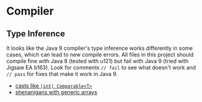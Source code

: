 # Compiler

## Type Inference

It looks like the Java 9 compiler's type inference works differently in some cases, which can lead to new compile errors.
All files in this project should compile fine with Java 8 (tested with u121) but fail with Java 9 (tried with Jigsaw EA b163).
Look for comments `// fail` to see what doesn't work and `// pass` for fixes that make it work in Java 9.

* [casts like `(int) Comparable<T>`](src/wtf/java9/compiler/CastWildcardParam.java)
* [shenanigans with generic arrays](src/wtf/java9/compiler/GenericArray.java)
